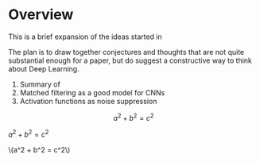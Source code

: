 

# Overview
This is a brief expansion of the ideas started in 

The plan is to draw together conjectures and thoughts that are not quite substantial enough for a paper, but do suggest a constructive way to think about Deep Learning.

1. Summary of 
2. Matched filtering as a good model for CNNs
3. Activation functions as noise suppression

$$
a^2 + b^2 = c^2
$$ 

$a^2 + b^2 = c^2$

\\(a^2 + b^2 = c^2\\)
